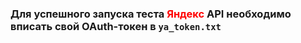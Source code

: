 ### Для успешного запуска теста <font color="red">Яндекс</font> API необходимо вписать свой OAuth-токен в `ya_token.txt`